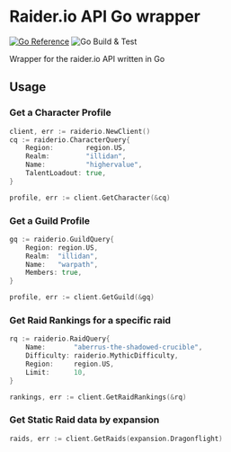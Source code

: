 # Raider.io API Go wrapper

[![Go Reference](https://pkg.go.dev/badge/github.com/tmaffia/raiderio.svg)](https://pkg.go.dev/github.com/tmaffia/raiderio)
![Go Build & Test](https://github.com/tmaffia/raiderio/actions/workflows/go.yml/badge.svg)


Wrapper for the raider.io API written in Go 

## Usage

### Get a Character Profile
```go
client, err := raiderio.NewClient()
cq := raiderio.CharacterQuery{
	Region:        region.US,
	Realm:         "illidan",
	Name:          "highervalue",
	TalentLoadout: true,
}

profile, err := client.GetCharacter(&cq)
```

### Get a Guild Profile
```go
gq := raiderio.GuildQuery{
	Region: region.US,
	Realm:  "illidan",
	Name:   "warpath",
	Members: true,
}

profile, err := client.GetGuild(&gq)
```

### Get Raid Rankings for a specific raid
```go
rq := raiderio.RaidQuery{
	Name: 		"aberrus-the-shadowed-crucible",
	Difficulty:	raiderio.MythicDifficulty,
	Region: 	region.US,
	Limit: 		10,
}

rankings, err := client.GetRaidRankings(&rq)
```

### Get Static Raid data by expansion
```go
raids, err := client.GetRaids(expansion.Dragonflight)
```
